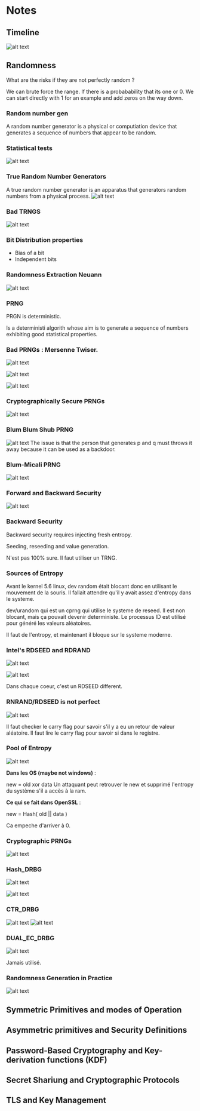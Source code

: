 # Notes

## Timeline 

![alt text](image.png)

## Randomness

What are the risks if they are not perfectly random ?

We can brute force the range.
If there is a probabability that its one or 0. We can start directly with 1 for an example and add zeros on the way down.

### Random number gen

A random number generator is a physical or computiation device that generates a sequence of numbers that appear to be random.

### Statistical tests

![alt text](image-1.png)

### True Random Number Generators

A true random number generator is an apparatus that generators random numbers from a physical process.
![alt text](image-2.png)

### Bad TRNGS

![alt text](image-3.png)


### Bit Distribution properties

- Bias of a bit
- Independent bits

### Randomness Extraction Neuann
![alt text](image-4.png)

### PRNG

PRGN is deterministic.

Is a deterministi algorith whose aim is to generate a sequence of numbers exhibiting good statistical properties.

### Bad PRNGs : Mersenne Twiser.

![alt text](image-5.png)

![alt text](image-6.png)

![alt text](image-7.png)


### Cryptographically Secure PRNGs

![alt text](image-8.png)

### Blum Blum Shub PRNG

![alt text](image-9.png)
The issue is that the person that generates p and q must throws it away because it can be used as a backdoor.

### Blum-Micali PRNG

![alt text](image-10.png)

### Forward and Backward Security
![alt text](image-11.png)

### Backward Security

Backward security requires injecting fresh entropy.

Seeding, reseeding and value generation.

N'est pas 100% sure. Il faut utiliser un TRNG.

### Sources of Entropy

Avant le kernel 5.6 linux, dev random était blocant donc en utilisant le mouvement de la souris. Il fallait attendre qu'il y avait assez d'entropy dans le systeme.

dev/urandom qui est un cprng qui utilise le systeme de reseed. Il est non blocant, mais ça pouvait devenir deterministe. Le processus ID est utilisé pour généré les valeurs aléatoires. 

Il faut de l'entropy, et maintenant il bloque sur le systeme moderne.

### Intel's RDSEED and RDRAND

![alt text](image-12.png)

![alt text](image-13.png)

Dans chaque coeur, c'est un RDSEED different.

### RNRAND/RDSEED is not perfect

![alt text](image-14.png)

Il faut checker le carry flag pour savoir s'il y a eu un retour de valeur aléatoire.  Il faut lire le carry flag pour savoir si dans le registre.

### Pool of Entropy

![alt text](image-15.png)

**Dans les OS (maybe not windows)** : 

new = old xor data
Un attaquant peut retrouver le new et supprimé l'entropy du système s'il a accès à la ram.


**Ce qui se fait dans OpenSSL** :

new = Hash( old || data )

Ca empeche d'arriver à 0.


### Cryptographic PRNGs


![alt text](image-16.png)

### Hash_DRBG

![alt text](image-17.png)

![alt text](image-18.png)

### CTR_DRBG
![alt text](image-19.png)
![alt text](image-20.png)

### DUAL_EC_DRBG

![alt text](image-21.png)

Jamais utilisé.

### Randomness Generation in Practice

![alt text](image-22.png)

## Symmetric Primitives and modes of Operation

## Asymmetric primitives and Security Definitions

## Password-Based Cryptography and Key-derivation functions (KDF)

## Secret Shariung and Cryptographic Protocols


## TLS and Key Management


